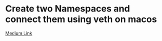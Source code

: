 # Create two Namespaces and connect them using veth on macos


[Medium Link](https://medium.com/@muazhussain88/create-two-namespaces-and-connect-them-using-veth-virtual-ethernet-on-macos-ac9f2a8ee56a)
